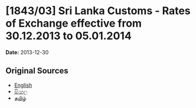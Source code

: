 # [1843/03] Sri Lanka Customs - Rates of Exchange effective from 30.12.2013 to 05.01.2014

**Date:** 2013-12-30

## Original Sources

- [English](https://documents.gov.lk/view/extra-gazettes/2013/12/1843-03_E.pdf)
- [සිංහල](https://documents.gov.lk/view/extra-gazettes/2013/12/1843-03_S.pdf)
- [தமிழ்](https://documents.gov.lk/view/extra-gazettes/2013/12/1843-03_T.pdf)
